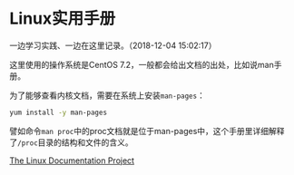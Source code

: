 # Linux实用手册

一边学习实践、一边在这里记录。（2018-12-04 15:02:17）

这里使用的操作系统是CentOS 7.2，一般都会给出文档的出处，比如说man手册。

为了能够查看内核文档，需要在系统上安装`man-pages`：

```bash
yum install -y man-pages
```

譬如命令`man proc`中的proc文档就是位于man-pages中，这个手册里详细解释了`/proc`目录的结构和文件的含义。

[The Linux Documentation Project](http://tldp.org/)
